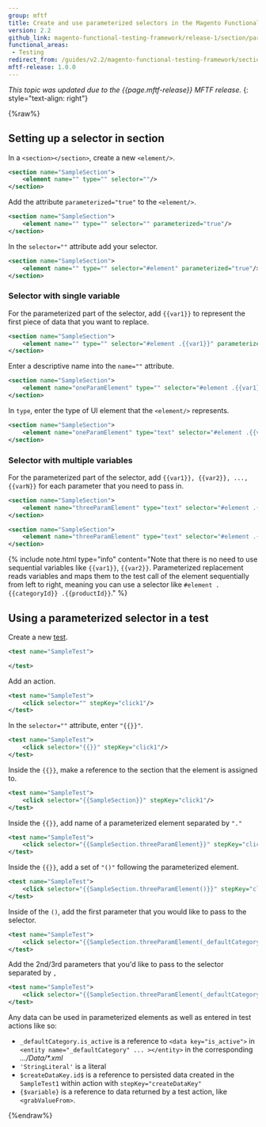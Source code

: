 ```yaml
---
group: mftf
title: Create and use parameterized selectors in the Magento Functional Testing Framework
version: 2.2
github_link: magento-functional-testing-framework/release-1/section/parameterized-selectors.md
functional_areas:
 - Testing
redirect_from: /guides/v2.2/magento-functional-testing-framework/section/parameterized-selectors.html
mftf-release: 1.0.0
---
```


_This topic was updated due to the {{page.mftf-release}} MFTF release._
{: style="text-align: right"}

{%raw%}

## Setting up a selector in section

In a `<section></section>`, create a new `<element/>`.

```xml
<section name="SampleSection">
    <element name="" type="" selector=""/>
</section>
```

Add the attribute `parameterized="true"` to the `<element/>`.

```xml
<section name="SampleSection">
    <element name="" type="" selector="" parameterized="true"/>
</section>
```

In the `selector=""` attribute add your selector.

```xml
<section name="SampleSection">
    <element name="" type="" selector="#element" parameterized="true"/>
</section>
```

### Selector with single variable

For the parameterized part of the selector, add `{{var1}}` to represent the first piece of data that you want to replace.

```xml
<section name="SampleSection">
    <element name="" type="" selector="#element .{{var1}}" parameterized="true"/>
</section>
```

Enter a descriptive name into the `name=""` attribute.

```xml
<section name="SampleSection">
    <element name="oneParamElement" type="" selector="#element .{{var1}}" parameterized="true"/>
</section>
```

In `type`, enter the type of UI element that the `<element/>` represents.

```xml
<section name="SampleSection">
    <element name="oneParamElement" type="text" selector="#element .{{var1}}" parameterized="true"/>
</section>
```

### Selector with multiple variables

For the parameterized part of the selector, add `{{var1}}, {{var2}}, ..., {{varN}}` for each parameter that you need to pass in.

```xml
<section name="SampleSection">
    <element name="threeParamElement" type="text" selector="#element .{{var1}} .{{var2}}" parameterized="true"/>
</section>
```

```xml
<section name="SampleSection">
    <element name="threeParamElement" type="text" selector="#element .{{var1}} .{{var2}}-{{var3}}" parameterized="true"/>
</section>
```

{%
include note.html
type="info"
content="Note that there is no need to use sequential variables like `{{var1}}`, `{{var2}}`.
Parameterized replacement reads variables and maps them to the test call of the element sequentially from left to right, meaning you can use a selector like `#element .{{categoryId}} .{{productId}}`."
%}

## Using a parameterized selector in a test

Create a new [test].

```xml
<test name="SampleTest">

</test>
```

Add an action.

```xml
<test name="SampleTest">
    <click selector="" stepKey="click1"/>
</test>
```

In the `selector=""` attribute, enter `"{{}}"`.

```xml
<test name="SampleTest">
    <click selector="{{}}" stepKey="click1"/>
</test>
```

Inside the `{{}}`, make a reference to the section that the element is assigned to.

```xml
<test name="SampleTest">
    <click selector="{{SampleSection}}" stepKey="click1"/>
</test>
```

Inside the `{{}}`, add name of a parameterized element separated by `"."`

```xml
<test name="SampleTest">
    <click selector="{{SampleSection.threeParamElement}}" stepKey="click1"/>
</test>
```

Inside the `{{}}`, add a set of `"()"` following the parameterized element.

```xml
<test name="SampleTest">
    <click selector="{{SampleSection.threeParamElement()}}" stepKey="click1"/>
</test>
```

Inside of the `()`, add the first parameter that you would like to pass to the selector.

```xml
<test name="SampleTest">
    <click selector="{{SampleSection.threeParamElement(_defaultCategory.is_active)}}" stepKey="click1"/>
</test>
```

Add the 2nd/3rd parameters that you'd like to pass to the selector separated by `, `

```xml
<test name="SampleTest">
    <click selector="{{SampleSection.threeParamElement(_defaultCategory.is_active,'StringLiteral',$createDataKey.id$)}}" stepKey="click1"/>
</test>
```

Any data can be used in parameterized elements as well as entered in test actions like so:

* `_defaultCategory.is_active` is a reference to `<data key="is_active">` in `<entity name="_defaultCategory" ... ></entity>` in the corresponding _.../Data/*.xml_
* `'StringLiteral'` is a literal
* `$createDataKey.id$` is a reference to persisted data created in the `SampleTest1` within action with `stepKey="createDataKey"`
* `{$variable}` is a reference to data returned by a test action, like `<grabValueFrom>`.

{%endraw%}


<!-- LINK DEFINITIONS -->

<!-- Internal -->



<!-- LINK DEFINITIONS -->

<!-- Internal -->

[test]: ../cest.html







